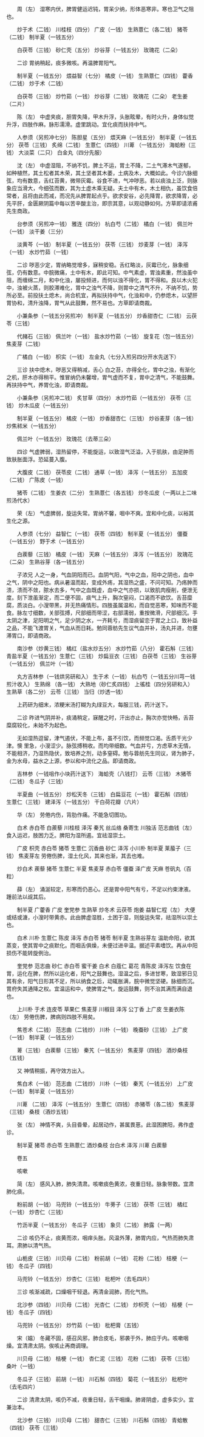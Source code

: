 <!-- { "loadSidebar": true } -->
　　周（左） 湿寒内伏，脾胃健运迟钝，胃呆少纳，形体恶寒非。寒也卫气之阻也。

　　炒于术（二钱） 川桂枝（四分） 广皮（一钱） 生熟薏仁（各二钱） 猪苓（二钱） 制半夏（一钱五分）

　　白茯苓（三钱） 砂仁壳（五分） 炒谷芽（一钱五分） 玫瑰花（二朵）

　　二诊 胃纳稍起，痰多微咳。再温脾胃阳气。

　　制半夏（一钱五分） 煨益智（七分） 橘皮（一钱） 生熟薏仁（四钱） 藿香（二钱） 炒于术（二钱）

　　白茯苓（三钱） 炒竹茹（一钱） 炒谷芽（二钱） 玫瑰花（二朵） 老生姜（二片）

　　陈（左） 中虚夹痰，胆胃失降，甲木升浮，头胀眩晕，有时火升，身体似觉升浮，四肢作麻。脉形濡滑。虚里跳动。宜化痰而扶持中气。

　　人参须（另煎冲七分） 陈胆星（五分） 煨天麻（一钱五分） 制半夏（一钱五分） 茯苓（三钱） 炙绵（二钱） 生薏仁（四钱） 川萆 （一钱五分） 海蛤粉（三钱） 大淡菜（二只） 白金丸（四分先服）

　　沈（左） 中虚湿阻，不纳不饥，脾土不运，胃土不降，二土气滞木气遂郁，如种植然，其土松者其木荣，其土坚者其木萎，土病及木，大概如此。今诊六脉细弦，均有数意，舌红苔黄，微带灰霉。谷食不进，气冲哕恶。若以痰浊上泛，则脉象应当滑大，今细弦而数，其为土虚木乘无疑。夫土中有木，木土相仇，虽饮食倍常者，且将由此而减，而况先从脾胃起点乎。欲求安谷，必先降胃，欲求降胃，必先平肝，金匮厥阴篇中每以苦辛酸主治，即宗其意，以观动静如何。方草即请浓甫先生商政。

　　台参须（另煎冲一钱） 雅连（四分） 杭白芍（二钱） 橘白（一钱） 佩兰叶（一钱） 淡干姜（三分）

　　淡黄芩（一钱） 制半夏（一钱五分） 茯苓（三钱） 炒麦芽（一钱） 泽泻（一钱） 水炒竹茹（一钱）

　　二诊 哕恶少定，胃纳略觉增多，寐稍安稳。舌红略淡，灰霉已化，脉象细弦，仍有数意。中脘微痛，土中有木，即此可知。中气素虚，胃浊素重，然浊虽中阻，而缠绵二月，和中化浊，屡投频进，而何以浊不得化，胃不得和。良以木火犯中，浊被火蒸，则胶滞难化，胃中之浊气不降，则胃中之清气不升，不纳不饥，势所必至。前投扶土熄木，尚合机宜，再拟扶持中气，化浊和中，仍参熄木，以望肝胃协和，清升浊降，胃气从此鼓舞，然不易也。方草即请商裁。

　　小兼条参（一钱五分另煎冲） 制半夏（一钱五分） 炒香甜杏仁（二钱） 云茯苓（三钱）

　　代赭石（三钱） 佩兰叶（一钱） 盐水炒竹茹（一钱） 旋复花（包一钱五分） 焦麦芽（二钱）

　　广橘白（一钱） 枳实（一钱） 左金丸（七分入煎另四分开水先送下）

　　三诊 扶中熄木，哕恶又得稍减，舌心 白之苔，亦得全化，胃中之浊，有渐化之机，肝木亦得稍平。惟冒纳仍未馨增，胃气虚而不复，胃中之清气，不能鼓舞。再扶持中气，养胃化浊，即请商裁。

　　小兼条参（另煎冲二钱） 炙甘草（四分） 水炒竹茹（一钱五分） 茯苓（三钱） 炒木瓜皮（一钱五分）

　　制半夏（一钱五分） 橘皮（一钱） 炒香甜杏仁（三钱） 炒谷麦芽（各一钱） 炒焦秫米（一钱五分）

　　佩兰叶（一钱五分） 玫瑰花（去蒂三朵）

　　四诊 气虚脾弱，湿热留停，不能旋运，以致湿气泛溢，入于肌肤，由足肿而致肤胀面浮。恐延蔓入腹。

　　大腹皮（二钱） 茯苓皮（二钱） 通草（一钱） 泽泻（一钱五分） 五加皮（二钱） 广陈皮（一钱）

　　猪苓（二钱） 生姜衣（二分） 生熟薏仁（各五钱） 炒冬瓜皮（一两以上二味煎汤代水）

　　荣（左） 气虚脾弱，旋运失常。胃纳不馨，咽中不爽。宜和中化痰，以裕其生化之源。

　　人参须（七分） 益智仁（一钱） 茯苓（四钱） 制半夏（一钱五分） 僵蚕（一钱五分） 野于术（一钱五分）

　　白蒺藜（三钱） 橘皮（一钱） 天麻（一钱五分） 泽泻（一钱五分） 玫瑰花（二朵） 生熟谷芽（各一钱五分）

　　子浓兄 人之一身，气血阴阳而已。血阴气阳，气中之血，阳中之阴也，血中之气，阴中之阳也。病从暑温而起，变成外疡，其湿热之盛，不问可知。乃疡肿而溃，溃而不敛，脓水去多，气中之血既虚，血中之气亦损，以致肌肉瘦削，便泄无度。刻下泄虽渐定，而二便不固，痰气上升，胸次窒闷，口渴而不欲饮。舌苔糜腐，质淡白。小溲带黑，并无热痛情形。四肢虽属温和，而自觉恶寒，知味而不能食。脉左寸细数，关部弦搏，尺部细而带涩，右部濡弱，重按微滑，尺部细沉。手太阴之津，足阳明之气，足少阴之水，一齐耗亏，而湿痰留恋于胃之上口，致补益之品，不能飞渡胃关，气血从而日耗。勉同蓉舫先生议气血并补，汤丸并进，勿壅滞胃口，即请商政。

　　南沙参（炒黄三钱） 橘红（盐水炒五分） 水炒竹茹（八分） 霍石斛（三钱） 青盐半夏（一钱五分）生薏仁（三钱） 炒扁豆衣（三钱） 白茯苓（三钱） 生谷芽（一钱五分） 佩兰叶（一钱）

　　丸方吉林参（一钱烘另研和入） 生于术（一钱） 杭白芍（一钱五分川芎一钱煎汁收入） 生熟绵 （各一钱） 大熟地（砂仁炙四钱） 上徭桂（四分另研和入） 生熟草（各二分） 云苓（三钱） 当归（炒透一钱）

　　上药研为细末，浓粳米汤打糊为丸绿豆大，每服三钱，药汁送下。

　　二诊 昨进气阴并补，痰涌稍定，寐醒之时，汗出亦止，胸次亦觉快畅，舌苔糜腐较化，未始不为起色。

　　无如湿热逗留，津气遏伏，不能上布，虽不引饮，而频觉口渴。舌质干光少津。懊 里急，小溲涩少。脉弦搏稍收。而均带细数。气血并亏，方虑草木无情，不能相济，乃湿热隐伏，致培养之剂，动多窒碍。勉与蓉舫先生同议，肾为肺子，金为水母，益水之上源，参以和中流化之品。即请商政。

　　吉林参（一钱咀作小块药汁送下） 海蛤壳（八钱打） 云苓（三钱） 木猪苓（二钱） 冬瓜子（三钱）

　　半夏曲（一钱五分） 炒松天冬（三钱） 白扁豆花（一钱） 霍石斛（四钱） 生薏仁（三钱） 建泽泻（一钱五分） 干白荷花瓣（六片）

　　华（左） 劳倦内伤，背肋作痛。不能急切图功。

　　白术 赤白苓 白蒺藜 川桂枝 泽泻 秦艽 丝瓜络 桑寄生 川独活 范志曲钱（左） 食入运迟，肢困力乏。脾阳为湿所遏。宜祛湿崇土。

　　广皮 枳壳 赤白苓 猪苓 生薏仁 沉香曲 砂仁 泽泻 小川朴 制半夏 莱菔子（三钱） 焦麦芽左 劳倦伤脾，湿土化风，其来也渐，其去也难。

　　炒白术 蒺藜 猪苓 生薏仁 半夏 焦麦芽 赤白苓 僵蚕 泽广皮 天麻 苍矾丸（百粒）

　　薛（左） 涌涎较定，形寒而仍恶心。还是胃中阳气有亏，不足以约束津液。踵前法以觇其后。

　　制半夏 广藿香 广皮 奎党参 生熟草 炒冬术 云茯苓 炮姜 益智仁程（左） 大便或结或溏，小溲时带黄赤。此由脾虚湿胜，土困于湿，则旋运失常，祛湿所以崇土也。

　　白术 川朴 生薏仁 陈皮 泽泻 赤白苓 猪苓 制半夏 生熟谷芽左 温助命阳，欲其蒸变，使其胃中之痰默化。而咽舌俱燥，未便过进辛温。据述平素嗜饮。再从中阳损伤不能转旋例治。

　　奎党参 范志曲 砂仁 赤白苓 蜜干姜 白术 白蔻仁 葛花 青陈皮 泽泻左 饮食在胃，运化在脾，然所以运化者，阳气之鼓舞也。湿温之后，多进甘寒，致湿邪日见其有余，阳气日形其不足，所以纳食之后，动辄胀满，脘中微觉坚硬。脉细而沉。胃府失其通降之权。宜温运和中，使脾胃之气，旋运鼓舞，则不治其满而满自退也。

　　上川朴 于术 连皮苓 草果仁 焦麦芽 川椒目 泽泻 公丁香 上广皮 生姜衣陈（左） 劳倦伤脾，脾病则四肢不用矣。

　　焦苍术（二钱） 范志曲（二钱炒） 川朴（一钱） 晚蚕砂（三钱） 上广皮（一钱） 制半夏（一钱五分）

　　萆（三钱） 白蒺藜（三钱） 秦艽（一钱五分） 焦麦芽（四钱） 酒炒桑枝（五钱）

　　又 神情稍振，再守效方出入。

　　焦白术（一钱） 范志曲（二钱炒） 川朴（一钱） 秦艽（一钱五分） 上广皮（一钱） 制半夏（一钱五分）

　　川萆 （二钱） 泽泻（一钱五分） 生薏仁（四钱） 赤猪苓（各二钱） 焦麦芽（三钱） 桑枝（酒炒五钱）

　　张（左） 神情不爽，头目昏晕，起居动作，甚属畏葸。此湿困脾阳，弗作虚诊。

　　制半夏 猪苓 赤白苓 生熟薏仁 酒炒桑枝 台白术 泽泻 川萆 白蒺藜

　　卷五

　　咳嗽

　　简（左） 感风入肺，肺失清肃。咳嗽痰色黄浓，夜重日轻。脉象带数。宜肃肺化痰。

　　粉前胡（一钱） 马兜铃（一钱五分） 牛蒡子（三钱） 茯苓（三钱） 橘红（一钱） 炒杏仁（三钱）

　　竹沥半夏（一钱五分） 冬瓜子（三钱） 象贝（二钱） 肺露（一两）

　　二诊 咳仍不止，痰黄而浓，咽痒头胀。风温外薄，肺胃内应，气热而肺失肃耳。肃肺以清气热。

　　山栀皮（三钱） 川贝母（二钱） 粉前胡（一钱） 花粉（二钱） 桔梗（一钱） 冬瓜子（四钱）

　　马兜铃（一钱五分） 炒杏仁（三钱） 枇杷叶（去毛四片）

　　三诊 咳渐减疏，口燥咽干轻退。再清金润肺，而化气热。

　　北沙参（四钱） 川贝母（二钱） 光杏仁（二钱） 炒枳壳（一钱） 桔梗（一钱） 冬瓜子（四钱）

　　马兜铃（一钱五分） 炒竹茹（一钱） 枇杷膏（五钱）

　　宋（媪） 冬藏不固，感召风邪，肺合皮毛，邪袭于外，肺应于内。咳嗽咽燥。宜清肃太阴。俟咳止再商调理。

　　川贝母（二钱） 桔梗（一钱） 杏仁泥（三钱） 花粉（二钱） 茯苓（三钱） 桑叶（一钱）

　　冬瓜子（三钱） 前胡（一钱） 川石斛（四钱） 菊花（一钱五分） 枇杷叶（去毛四片）

　　二诊 清肃太阴，咳仍不减，夜重日轻，舌干咽燥。肺肾阴虚，虚多实少。宜兼治本。

　　北沙参（三钱） 川贝母（二钱） 甜杏仁（三钱） 川石斛（四钱） 青蛤散（四钱） 茯苓（三钱）

